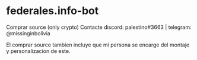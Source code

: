 # federales.info-bot
Comprar source (only crypto)
Contacte discord: palestino#3663 | telegram: @missinginbolivia

El comprar source tambien incluye que mi persona se encarge del montaje y
personalizacion de este.
